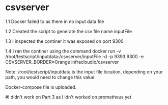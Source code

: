 # csvserver

1.1 Docker failed to as there in no input data file

1.2 Created the script to generate the csv file name inputFile

1.3 I inspected the continer it was exposed on port 9300

1.4 I ran the continer using the command docker run  -v /root/testscript/inputdata:/csvserver/inputFile  -d -p 9393:9300 -e CSVSERVER_BORDER=Orange infracloudio/csvserver

Note: /root/testscript/inputdata is the input file location, depending on your path, you would need to change this value.

Docker-compose file is uploaded.


#I didn't work on Part 3 as I idn't worked on prometheus yet 

